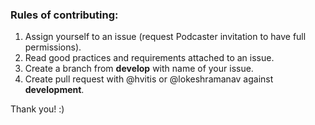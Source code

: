 ### Rules of contributing:

1. Assign yourself to an issue (request Podcaster invitation to have full permissions).
2. Read good practices and requirements attached to an issue.
3. Create a branch from __develop__ with name of your issue.
4. Create pull request with @hvitis or @lokeshramanav against __development__.

Thank you! :) 
